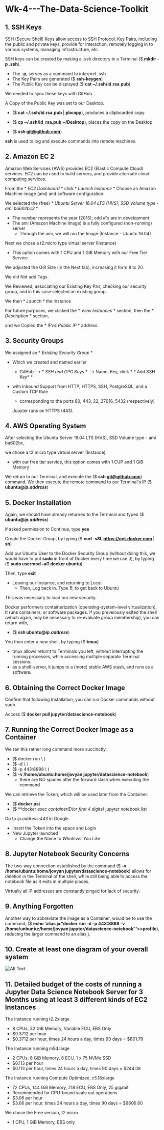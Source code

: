 # Wk-4---The-Data-Science-Toolkit

## 1. SSH Keys

SSH (Secure Shell) Keys allow access to SSH Protocol. Key Pairs, including the public and private keys, provide for interaction, remotely logging in to various systems, managing infrastructure, etc. 

SSH keys can be created by making a .ssh directory in a Terminal ($ **mkdir -p .ssh**).
- The **-p**, serves as a command to interpret .ssh
- The Key Pairs are generated ($ **ssh-keygen**)
- The Public Key can be displayed ($ **cat ~/.ssh/id.rsa.pub**)

We needed to sync these keys with GitHub.

A Copy of the Public Key was set to our Desktop.
- ($ **cat ~/.ssh/id.rsa.pub | pbcopy**), produces a clipboarded copy
- ($ **cp ~/.ssh/id_rsa.pub ~/Desktop**), places the copy on the Desktop

- ($ **ssh git@github.com**)

**ssh** is used to log and execute commands into remote machines.


## 2. Amazon EC 2

Amazon Web Services (AWS) provides EC2 (Elastic Compute Cloud) services. EC2 can be used to build servers, and provide alternate cloud computing services.

From the * *EC2 Dashboard* * click * *Launch Instance* *
Choose an Amazon Machine image (ami) and software configuration.

We selected the (free) * *Ubuntu Server 16.04 LTS (HVS), SSD Volume type - ami ba602bc2* *
- The number represents the year (2016); odd #'s are in development
- The ami (Amazon Machine Image) is a fully configured (non-running) server
  - Through the ami, we will run the Image (Instance - Ubuntu 16.04)

Next we chose a t2.micro type virtual server (Instance)
- This option comes with 1 CPU and 1 GiB Memory with our Free Tier Service

We adjusted the GiB Size (in the Next tab), increasing it form 8 to 20.

We did Not add Tags.

We Reviewed, associating our Existing Key Pair, checking our security group, and in this case selected an existing group. 

We then * *Launch* * the Instance

For future purposes, we clicked the * *View Instances* * section, then the * *Description* * section,

and we Copied the * *IPv4 Pubilic IP* * address


## 3. Security Groups

We assigned an * *Existing Security Group* *
- Which we created and named earlier
  - GitHub --> * *SSH and GPG Keys* * --> Name, Key, click * * Add SSH Key* *
- with Inbound Support from HTTP, HTTPS, SSH, PostgreSQL, and a Custom TCP Rule
  - corresponding to the ports 80, 443, 22, 27016, 5432 (respectively) 
  
  Jupyter runs on HTTPS (443). 
  
  
 ## 4. AWS Operating System
  
  After selecting the Ubuntu Server 16.04 LTS (HVS), SSD Volume type - ami ba602bc,
  
  we chose a t2.micro type virtual server (Instance).
  - with our free tier service, this option comes with 1 CUP and 1 GiB Memory
  
  We return to our Terminal, and execute the ($ **ssh git@github.com**) command. 
  We then execute the remote command to our Terminal's IP ($ **ubuntu@_ip.address_**)
  
  
 ## 5. Docker Installation
  
  Again, we should have already returned to the Terminal and typed ($ **ubuntu@_ip.address_**)
  
  if asked permission to Continue, type **yes**
  
  Create the Docker Group, by typing ($ **curl -sSL https://get.docker.com | sh**)
  
  Add our Ubuntu User to the Docker Security Group (without doing this, we would have to put **sudo** in front of Docker every time we use it), by typing ($ **sudo usermod -aG docker ubuntu**)
  
  Then, type **exit**
  - Leaving our Instance, and returning to Local
    - Then, Log back in. Type **!!**, to get back to Ubuntu
  
  This was necessary to load our new security. 
  
  Docker performers containerization (operating-system-level virtualization). It runs containers, or software packages. If you preveiously exited the shell (which again, may be necessary to re-evaluate group membership), you can return with, 
  - ($ **ssh ubuntu@_ip.address_**)
  
  You then enter a new shell, by typing ($ **tmux**)
  - tmux allows returnt to Terminals you left, without interrupting the running processes, while accessing multiple separate Terminal sessions. 
  - as a shell-server, it jumps to a (more) stable AWS stash, and runs as a software.
  
  
  ## 6. Obtaining the Correct Docker Image
  
  Confirm that following Installation, you can run Docker commands without sudo. 
  
  Access ($ **docker pull jupyter/datascience-notebook**)
  
  
  ## 7. Running the Correct Docker Image as a Container 
  
  We ran this rather long command more succinctly, 
  - ($ docker run \ )
  - ($ -d \ )
  - ($ -p 443:8888 \ )
  - ($ **-v /home/ubuntu:home/jovyan jupyter/datascience-notebook**)
    - there are NO spaces after the forward slash when executing the command
    
  We can retrieve the Token, which will be used later from the Container.
  - ($ **docker ps**)
  - ($ **docker exec _containerID(or first 4 digits)_ jupyter notebook list
  
  Go to _ip.address:443_ in Google.
  - Insert the Token into the space and Login
  - New Jupyter launched
    - Change the Name to _Whatever You Like_
  
  
  ## 8. Jupyter Notebook Security Concerns
  
  The two-way connection established by the command ($ **-v /home/ubuntu:home/jovyan jupyter/datascience-notebook**) allows for deletion in the Terminal of the shell, while still being able to access the notebook file as it exits in multiple places. 
  
  Virtually all IP addresses are constantly pinged for lack of security. 
  
  
  ## 9. Anything Forgotten
  
  Another way to abbreviate the image as a Container, would be to use the command,
   ($ **echo 'alias j="docker run -d -p 443:8888 -v /home/unbuntu:/home/jovyan jupyter/datascience-notebook"'>>profile**), reducing the larger command to an alias j. 
   
   
   ## 10. Create at least one diagram of your overall system
   
   ![Alt Text](https://github.com/ChillSimmons/Wk-4---The-Data-Science-Toolkit/blob/master/HW%204%20-%20Diagram.JPG)
   
   ## 11. Detailed budget of the costs of running a Jupyter Data Science Notebook Server for 3 Months using at least 3 different kinds of EC2 Instances
   
   The Instance running t2.2xlarge
   - 8 CPUs, 32 GiB Memory, Variable ECU, EBS Only
   - $0.3712 per hour
   - $0.3712 per hour, times 24 hours a day, times 90 days = $801.79
   
   The Instance running m5d.large
   - 2 CPUs, 8 GiB Memory, 8 ECU, 1 x 75 NVMe SSD
   - $0.113 per hour
   - $0.113 per hour, times 24 hours a day, times 90 days = $244.08
   
   The Instance running Compute Optimized, c5.18xlarge
   - 72 CPUs, 144 GiB Memory, 218 ECU, EBS Only, 25 gigabit
   - Recommended for CPU-bound scale out operations
   - $3.06 per hour
   - $3.06 per hour, times 24 hours a day, times 90 days = $6609.60
   
   We chose the Free version, t2.micro
   - 1 CPU, 1 GiB Memory, EBS only
